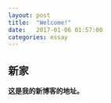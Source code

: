```yaml
---
layout: post
title:  "Welcome!"
date:   2017-01-06 01:57:00
categories: essay
---
```


## 新家<b>
这是我的新博客的地址。
